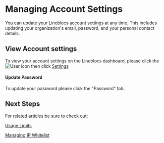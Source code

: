 # Managing Account Settings

You can update your Lineblocs account settings at any time. This includes updating your organization's email, password, and your personal contact details.

## View Account settings

To view your account settings on the Lineblocs dashboard, please click the ![User](/img/frontend/docs/shared/user.png) icon then click [Settings](https://lineblocs.com/#/dashboard/settings)

#### Update Password

To update your password please click the "Password" tab.

## Next Steps

For related articles be sure to check out:

[Usage Limits](https://lineblocs.com/resources/other-topics/usage-limits)

[Managing IP Whitelist](https://lineblocs.com/resources/other-topics/managing-ip-whitelist)